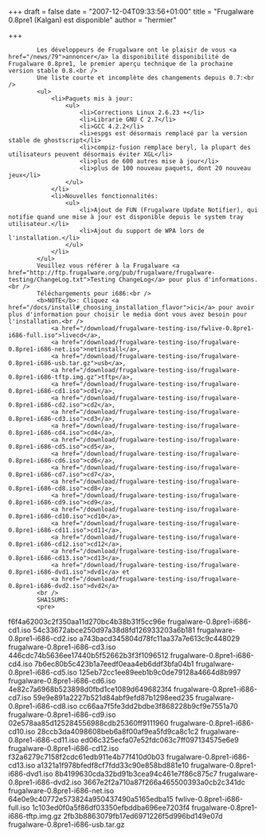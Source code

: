 
+++
draft = false
date = "2007-12-04T09:33:56+01:00"
title = "Frugalware 0.8pre1 (Kalgan) est disponible"
author = "hermier"

+++

            Les développeurs de Frugalware ont le plaisir de vous <a href="/news/79">annoncer</a> la disponibilité disponibilité de Frugalware 0.8pre1, le premier aperçu technique de la prochaine version stable 0.8.<br />
            Une liste courte et incomplète des changements depuis 0.7:<br />
            <ul>
                <li>Paquets mis à jour:
                    <ul>
                        <li>Corrections Linux 2.6.23 +</li>
                        <li>Librarie GNU C 2.7</li>
                        <li>GCC 4.2.2</li>
                        <li>espgs est désormais remplacé par la version stable de ghostscript</li>
                        <li>compiz-fusion remplace beryl, la plupart des utilisateurs peuvent désormais éviter XGL</li>
                        <li>plus de 600 autres mise à jour</li>
                        <li>plus de 100 nouveau paquets, dont 20 nouveau jeux</li>
                    </ul>
                </li>
                <li>Nouvelles fonctionnalités:
                    <ul>
                        <li>Ajout de FUN (Frugalware Update Notifier), qui notifie quand une mise à jour est disponible depuis le system tray utilisateur.</li>
                        <li>Ajout du support de WPA lors de l'installation.</li>
                    </ul>
                </li>
            </ul>
            Veuillez vous référer à la Frugalware <a href="http://ftp.frugalware.org/pub/frugalware/frugalware-testing/ChangeLog.txt">Testing ChangeLog</a> pour plus d'informations.<br />
            Téléchargements pour i686:<br />
            <b>NOTE</b>: Cliquez <a href="/docs/install#_choosing_installation_flavor">ici</a> pour avoir plus d'information pour choisir le media dont vous avez besoin pour l'installation.<br />
                <a href="/download/frugalware-testing-iso/fwlive-0.8pre1-i686-full.iso">livecd</a>,
                <a href="/download/frugalware-testing-iso/frugalware-0.8pre1-i686-net.iso">netinstall</a>,
                <a href="/download/frugalware-testing-iso/frugalware-0.8pre1-i686-usb.tar.gz">usb</a>,
                <a href="/download/frugalware-testing-iso/frugalware-0.8pre1-i686-tftp.img.gz">tftp</a>,
                <a href="/download/frugalware-testing-iso/frugalware-0.8pre1-i686-cd1.iso">cd1</a>,
                <a href="/download/frugalware-testing-iso/frugalware-0.8pre1-i686-cd2.iso">cd2</a>,
                <a href="/download/frugalware-testing-iso/frugalware-0.8pre1-i686-cd3.iso">cd3</a>,
                <a href="/download/frugalware-testing-iso/frugalware-0.8pre1-i686-cd4.iso">cd4</a>,
                <a href="/download/frugalware-testing-iso/frugalware-0.8pre1-i686-cd5.iso">cd5</a>,
                <a href="/download/frugalware-testing-iso/frugalware-0.8pre1-i686-cd6.iso">cd6</a>,
                <a href="/download/frugalware-testing-iso/frugalware-0.8pre1-i686-cd7.iso">cd7</a>,
                <a href="/download/frugalware-testing-iso/frugalware-0.8pre1-i686-cd8.iso">cd8</a>,
                <a href="/download/frugalware-testing-iso/frugalware-0.8pre1-i686-cd9.iso">cd9</a>,
                <a href="/download/frugalware-testing-iso/frugalware-0.8pre1-i686-cd10.iso">cd10</a>,
                <a href="/download/frugalware-testing-iso/frugalware-0.8pre1-i686-cd11.iso">cd11</a>,
                <a href="/download/frugalware-testing-iso/frugalware-0.8pre1-i686-cd12.iso">cd12</a>,
                <a href="/download/frugalware-testing-iso/frugalware-0.8pre1-i686-cd13.iso">cd13</a>,
                <a href="/download/frugalware-testing-iso/frugalware-0.8pre1-i686-dvd1.iso">dvd1</a> et
                <a href="/download/frugalware-testing-iso/frugalware-0.8pre1-i686-dvd2.iso">dvd2</a>
            <br />
            SHA1SUMS:
            <pre>
f6f4a62003c2f350aa11d270bc4b38b31f5cc96e  frugalware-0.8pre1-i686-cd1.iso
54c33672abce250d97a38d8fd126933203a6b181  frugalware-0.8pre1-i686-cd2.iso
a743bacd345804d78fc11aa37a7e613c9c448029  frugalware-0.8pre1-i686-cd3.iso
446cdc74b5636ee17440b5f52662b3f3f1096512  frugalware-0.8pre1-i686-cd4.iso
7b6ec80b5c423b1a7eedf0eaa4eb6ddf3bfa04b1  frugalware-0.8pre1-i686-cd5.iso
125eb72cc1ee89eeb1b9c0de79128a4664d8b997  frugalware-0.8pre1-i686-cd6.iso
4e82c7a6968b523898d0fbd1ce1089d6496823f4  frugalware-0.8pre1-i686-cd7.iso
59e9e891a2227b521d84abf9efd87b1298eed235  frugalware-0.8pre1-i686-cd8.iso
cc66aa7f5fe3dd2bdbe3f868228b9cf9e7551a70  frugalware-0.8pre1-i686-cd9.iso
02e578aa85d125284556988cdb25360ff9111960  frugalware-0.8pre1-i686-cd10.iso
28ccb3da4098608beb6a8f00af9ea5fd9ca8c1c2  frugalware-0.8pre1-i686-cd11.iso
ed06c325ecfa07e52fdc063c7ff097134575e6e9  frugalware-0.8pre1-i686-cd12.iso
f32a6279c7158f2cdc61edb911e4b77f410d0b03  frugalware-0.8pre1-i686-cd13.iso
a1321a1f978bfedf8cf7fdd33c90e858bd881e10  frugalware-0.8pre1-i686-dvd1.iso
8b4199630cda32bd91b3cea94c461e7f86c875c7  frugalware-0.8pre1-i686-dvd2.iso
3667e2f2a710a87f266a465500393a0cb2c341dc  frugalware-0.8pre1-i686-net.iso
64e0e9c40772e573824a950437490a5165edba15  fwlive-0.8pre1-i686-full.iso
1c103ed0f0a5f86df03350efbddba696ee7203f4  frugalware-0.8pre1-i686-tftp.img.gz
2fb3b8863079fb17ed6971226f5d996bd149e07d  frugalware-0.8pre1-i686-usb.tar.gz
            </pre>
            
      